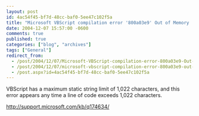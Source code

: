```yaml
---
layout: post
id: 4ac54f45-bf7d-48cc-baf0-5ee47c102f5a
title: "Microsoft VBScript compilation error '800a03e9' Out of Memory :: VBS has a code line length limit of 1022"
date: 2004-12-07 15:57:00 -0600
comments: true
published: true
categories: ["blog", "archives"]
tags: ["General"]
redirect_from: 
  - /post/2004/12/07/Microsoft-VBScript-compilation-error-800a03e9-Out-of-Memory-VBS-has-a-code-line-length-limit-of-1022
  - /post/2004/12/07/microsoft-vbscript-compilation-error-800a03e9-out-of-memory-vbs-has-a-code-line-length-limit-of-1022
  - /post.aspx?id=4ac54f45-bf7d-48cc-baf0-5ee47c102f5a
---
```

<!-- more -->
VBScript has a maximum static string limit of 1,022 characters, and this error appears any time a line of code exceeds 1,022 characters.
<P><A href="http://support.microsoft.com/kb/q174634/">http://support.microsoft.com/kb/q174634/</A></P>
